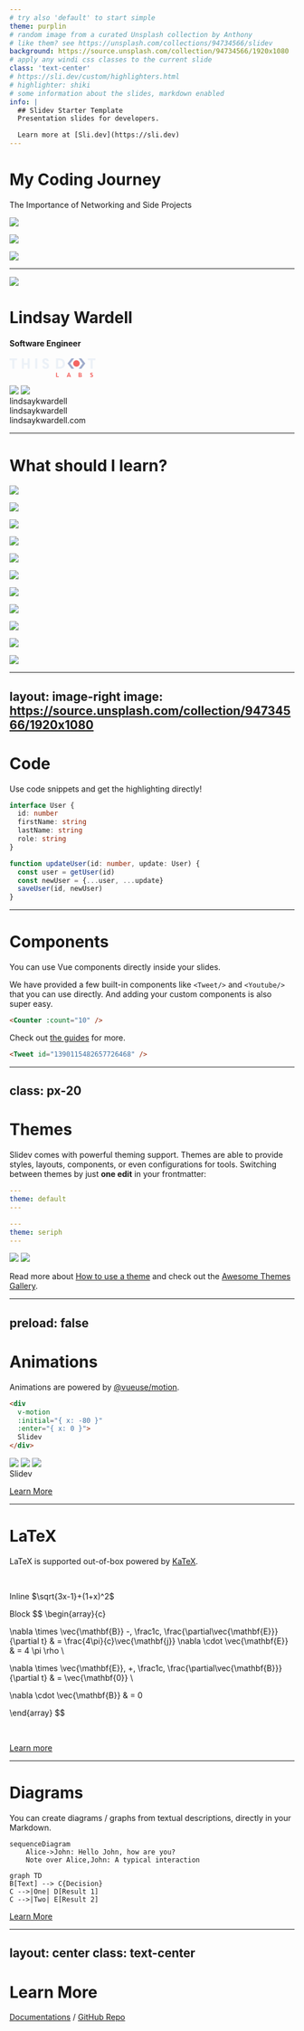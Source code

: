 ```yaml
---
# try also 'default' to start simple
theme: purplin
# random image from a curated Unsplash collection by Anthony
# like them? see https://unsplash.com/collections/94734566/slidev
background: https://source.unsplash.com/collection/94734566/1920x1080
# apply any windi css classes to the current slide
class: 'text-center'
# https://sli.dev/custom/highlighters.html
# highlighter: shiki
# some information about the slides, markdown enabled
info: |
  ## Slidev Starter Template
  Presentation slides for developers.

  Learn more at [Sli.dev](https://sli.dev)
---
```


# My Coding Journey

The Importance of Networking and Side Projects

<div grid="~ cols-5 gap-2">

<div class="w-40 h-40">

![](https://www.learncodinganywhere.com/images/test-images/img/circlelogo-white.png)

</div>

<div></div>

<div class="w-40 h-40 p-1 mt-5 rounded-full border border-2 border-white flex items-center justify-center">
<div class="w-38 h-38 p-5 rounded-full border border-white">

![](https://vuejs.org/images/logo.svg)

</div>
</div>

<div></div>

<div class="w-full">

<div class="w-40 h-40 p-1 mt-5 rounded-full border border-2 border-white flex items-center justify-center">
<div class="w-38 h-38 p-2 rounded-full border border-white flex items-center justify-center">

![](/thisdot.png)

</div>
</div>

</div>

</div>

<!--
The last comment block of each slide will be treated as slide notes. It will be visible and editable in Presenter Mode along with the slide. [Read more in the docs](https://sli.dev/guide/syntax.html#notes)
-->

---

<div grid="~ cols-3 gap-2 ">

![](/lindsay.jpg)

<div class="col-span-2 text-center flex flex-col justify-between">

# Lindsay Wardell

<v-clicks>

<div>

#### Software Engineer

<svg class="m-auto" width="152" height="34" viewBox="0 0 152 34" fill="none"><g><path d="M4.85364 3.49152H0V0.312256H13.4485V3.49152H8.59491V18.5523H4.85364V3.49152Z" fill="#ECF1F7"></path><path d="M21.7534 0.312256H25.4912V8.44244H31.9823V0.312256H35.7201V18.5523H31.9823V11.6217H25.4912V18.5523H21.7534V0.312256Z" fill="#ECF1F7"></path><path d="M49.1892 0.312256V18.5523H45.4514V0.312256H49.1892Z" fill="#ECF1F7"></path><path d="M58.0122 13.7052H61.8018C61.9331 15.0088 62.8417 15.6329 64.1129 15.6329C65.3842 15.6329 66.2167 14.8771 66.2167 13.7052C66.2167 12.5334 65.4878 11.8538 63.0213 10.838C59.4009 9.34023 58.1158 7.62058 58.1158 4.9475C58.1158 1.95199 60.2957 -0.00341797 63.802 -0.00341797C67.0493 -0.00341797 69.4882 1.92425 69.4882 5.10352H65.6986C65.6986 3.98367 64.9731 3.22786 63.7502 3.22786C62.5031 3.22786 61.9055 3.98367 61.9055 4.8955C61.9055 5.99108 62.6586 6.62901 65.2011 7.72113C68.8353 9.28476 70.0029 10.9247 70.0029 13.4799C70.0029 16.6973 67.7195 18.8607 64.0577 18.8607C60.3993 18.8676 58.2195 16.6245 58.0122 13.7052Z" fill="#ECF1F7"></path><path d="M88.2982 18.5523H82.2217V0.312256H88.2982C94.1917 0.312256 98.1644 3.64754 98.1644 9.43402C98.1644 15.2448 94.1917 18.5523 88.2982 18.5523ZM88.3224 3.49152H85.9595V15.373H88.3224C91.7251 15.373 94.3713 13.3934 94.3713 9.45829C94.3713 5.4712 91.7251 3.49152 88.3224 3.49152Z" fill="#ECF1F7"></path><path d="M143.405 3.49152H138.551V0.312256H152V3.49152H147.143V18.5523H143.405V3.49152Z" fill="#ECF1F7"></path><path d="M82.4255 25.5232H84.0284V31.9857H87.1583V33.3517H82.4255V25.5232Z" fill="#F46663"></path><path d="M106.604 32.1915H103.239L102.794 33.3564H101.122L104.276 25.5278H105.568L108.722 33.3564H107.05L106.604 32.1915ZM103.75 30.8497H106.089L104.918 27.8091L103.75 30.8497Z" fill="#F46663"></path><path d="M122.146 25.5278H124.854C126.616 25.5278 127.594 26.4882 127.594 27.7641C127.594 28.3916 127.269 29.0954 126.602 29.397C127.404 29.6432 127.95 30.347 127.95 31.1756C127.95 32.5971 127.058 33.3564 124.996 33.3564H122.143V25.5278H122.146ZM124.799 26.8696H123.752V28.8492H124.799C125.67 28.8492 125.991 28.4817 125.991 27.8542C125.991 27.2267 125.67 26.8696 124.799 26.8696ZM123.752 30.191V32.0146H125.134C125.981 32.0146 126.295 31.6783 126.295 31.1098C126.295 30.5377 125.984 30.1945 125.134 30.1945H123.752V30.191Z" fill="#F46663"></path><path d="M142.766 27.5179C142.766 26.2524 143.657 25.3926 145.274 25.3926C146.02 25.3926 146.791 25.5937 147.368 25.9404L146.877 27.2162C146.476 26.9493 145.941 26.7794 145.43 26.7794C144.728 26.7794 144.393 27.036 144.393 27.4381C144.393 27.875 144.683 28.1385 145.741 28.6239C147.105 29.2514 147.758 29.9413 147.758 31.1167C147.758 32.5589 146.777 33.4881 144.939 33.4881C144.127 33.4881 143.257 33.2523 142.6 32.8502L143.091 31.5535C143.592 31.9002 144.272 32.1013 144.873 32.1013C145.654 32.1013 146.134 31.7893 146.134 31.2449C146.134 30.6694 145.727 30.3435 144.77 29.9275C143.219 29.2514 142.766 28.5302 142.766 27.5179Z" fill="#F46663"></path><path d="M118.387 14.9464C121.509 14.9464 124.039 12.407 124.039 9.27436C124.039 6.14176 121.509 3.60229 118.387 3.60229C115.266 3.60229 112.736 6.14176 112.736 9.27436C112.736 12.407 115.266 14.9464 118.387 14.9464Z" fill="#F46663"></path><path d="M127.113 0.156006H122.46L129.438 9.2743L122.46 18.3961H127.113L134.092 9.2743L127.113 0.156006Z" fill="#9FACCC"></path><path d="M109.661 0.156006H114.314L107.336 9.2743L114.314 18.3961H109.661L102.683 9.2743L109.661 0.156006Z" fill="#9FACCC"></path></g></svg>

</div>

</v-clicks>

<div class="flex justify-around">

<v-clicks>

<img src="https://devchat.tv/wp-content/uploads/2020/06/viewsonvue-1-scaled-768x768.jpg" class="w-32" />
<img src="https://pbcdn1.podbean.com/imglogo/image-logo/984467/modern_web_9bpnd.jpg" class="w-32">

</v-clicks>

</div>

</div>

</div>

<div class="abs-bl m-6 text-xl !border-none text-right">
  <div class="flex">
    <carbon-logo-twitter class="w-16" />  <span>lindsaykwardell</span>
  </div>
  <div class="flex">
    <carbon-logo-github class="w-16" /> <span> lindsaykwardell</span>
  </div>
  <div class="flex underline">
    <div class="w-16" /> lindsaykwardell.com
  </div>
</div>

---

<v-click at="1">

# What should I learn?

</v-click>

<div grid="~ cols-7 gap-3">

<v-click at="2">

![](https://upload.wikimedia.org/wikipedia/commons/thumb/a/a3/.NET_Logo.svg/1200px-.NET_Logo.svg.png)

</v-click>

<div></div>
<div></div>

<v-click at="7">

![](https://nodejs.org/static/images/logo.svg)

</v-click>

<div></div>
<v-click at="12">

![](https://developer.apple.com/assets/elements/icons/swift/swift-64x64_2x.png)

</v-click>

<v-click at="3">

![](https://upload.wikimedia.org/wikipedia/commons/a/a7/React-icon.svg)

</v-click>

<div></div>

<v-click at="8">

![](https://upload.wikimedia.org/wikipedia/commons/9/91/Electron_Software_Framework_Logo.svg)

</v-click>

<div></div>
<div></div>

<v-click at="4">

![](https://vuejs.org/images/logo.svg)

</v-click>

<div></div>

<v-click at="5">

![](https://upload.wikimedia.org/wikipedia/commons/thumb/c/cf/Angular_full_color_logo.svg/1200px-Angular_full_color_logo.svg.png)

</v-click>

<v-click at="6">

![](https://upload.wikimedia.org/wikipedia/commons/4/4c/Typescript_logo_2020.svg)

</v-click>

<div></div>

<v-click at="10">

![](https://www.ideematic.com/wp-content/uploads/2020/07/flutter_logo.png)

</v-click>

<div></div>

<v-click at="9">

![](https://upload.wikimedia.org/wikipedia/commons/9/9a/Laravel.svg)

</v-click>

<v-click at="11">

![](https://upload.wikimedia.org/wikipedia/en/3/30/Java_programming_language_logo.svg)

</v-click>

</div>

---
layout: image-right
image: https://source.unsplash.com/collection/94734566/1920x1080
---

# Code

Use code snippets and get the highlighting directly!

<!-- https://sli.dev/guide/syntax.html#line-highlighting -->

```ts {all|2|1-6|9|all}
interface User {
  id: number
  firstName: string
  lastName: string
  role: string
}

function updateUser(id: number, update: User) {
  const user = getUser(id)
  const newUser = {...user, ...update}  
  saveUser(id, newUser)
}
```

<arrow v-click="3" x1="400" y1="420" x2="230" y2="330" color="#564" width="3" arrowSize="1" />

---

# Components

<div grid="~ cols-2 gap-4">
<div>

You can use Vue components directly inside your slides.

We have provided a few built-in components like `<Tweet/>` and `<Youtube/>` that you can use directly. And adding your custom components is also super easy.

```html
<Counter :count="10" />
```

<!-- ./components/Counter.vue -->
<Counter :count="10" m="t-4" />

Check out [the guides](https://sli.dev/builtin/components.html) for more.

</div>
<div>

```html
<Tweet id="1390115482657726468" />
```

<Tweet id="1390115482657726468" scale="0.65" />

</div>
</div>


---
class: px-20
---

# Themes

Slidev comes with powerful theming support. Themes are able to provide styles, layouts, components, or even configurations for tools. Switching between themes by just **one edit** in your frontmatter:

<div grid="~ cols-2 gap-2" m="-t-2">

```yaml
---
theme: default
---
```

```yaml
---
theme: seriph
---
```

<img border="rounded" src="https://github.com/slidevjs/themes/blob/main/screenshots/theme-default/01.png?raw=true">

<img border="rounded" src="https://github.com/slidevjs/themes/blob/main/screenshots/theme-seriph/01.png?raw=true">

</div>

Read more about [How to use a theme](https://sli.dev/themes/use.html) and
check out the [Awesome Themes Gallery](https://sli.dev/themes/gallery.html).

---
preload: false
---

# Animations

Animations are powered by [@vueuse/motion](https://motion.vueuse.org/).

```html
<div
  v-motion
  :initial="{ x: -80 }"
  :enter="{ x: 0 }">
  Slidev
</div>
```

<div class="w-60 relative mt-6">
  <div class="relative w-40 h-40">
    <img
      v-motion
      :initial="{ x: 800, y: -100, scale: 1.5, rotate: -50 }"
      :enter="final"
      class="absolute top-0 left-0 right-0 bottom-0"
      src="https://sli.dev/logo-square.png"
    />
    <img
      v-motion
      :initial="{ y: 500, x: -100, scale: 2 }"
      :enter="final"
      class="absolute top-0 left-0 right-0 bottom-0"
      src="https://sli.dev/logo-circle.png"
    />
    <img
      v-motion
      :initial="{ x: 600, y: 400, scale: 2, rotate: 100 }"
      :enter="final"
      class="absolute top-0 left-0 right-0 bottom-0"
      src="https://sli.dev/logo-triangle.png"
    />
  </div>

  <div 
    class="text-5xl absolute top-14 left-40 text-[#2B90B6] -z-1"
    v-motion
    :initial="{ x: -80, opacity: 0}"
    :enter="{ x: 0, opacity: 1, transition: { delay: 2000, duration: 1000 } }">
    Slidev
  </div>
</div>

<!-- vue script setup scripts can be directly used in markdown, and will only affects current page -->
<script setup lang="ts">
const final = {
  x: 0,
  y: 0,
  rotate: 0,
  scale: 1,
  transition: {
    type: 'spring',
    damping: 10,
    stiffness: 20,
    mass: 2
  }
}
</script>

<div
  v-motion
  :initial="{ x:35, y: 40, opacity: 0}"
  :enter="{ y: 0, opacity: 1, transition: { delay: 3500 } }">

[Learn More](https://sli.dev/guide/animations.html#motion)

</div>

---

# LaTeX

LaTeX is supported out-of-box powered by [KaTeX](https://katex.org/).

<br>

Inline $\sqrt{3x-1}+(1+x)^2$

Block
$$
\begin{array}{c}

\nabla \times \vec{\mathbf{B}} -\, \frac1c\, \frac{\partial\vec{\mathbf{E}}}{\partial t} &
= \frac{4\pi}{c}\vec{\mathbf{j}}    \nabla \cdot \vec{\mathbf{E}} & = 4 \pi \rho \\

\nabla \times \vec{\mathbf{E}}\, +\, \frac1c\, \frac{\partial\vec{\mathbf{B}}}{\partial t} & = \vec{\mathbf{0}} \\

\nabla \cdot \vec{\mathbf{B}} & = 0

\end{array}
$$

<br>

[Learn more](https://sli.dev/guide/syntax#latex)

---

# Diagrams

You can create diagrams / graphs from textual descriptions, directly in your Markdown.

<div class="grid grid-cols-2 gap-4 pt-4 -mb-6">

```mermaid {scale: 0.9}
sequenceDiagram
    Alice->John: Hello John, how are you?
    Note over Alice,John: A typical interaction
```

```mermaid {theme: 'neutral', scale: 0.8}
graph TD
B[Text] --> C{Decision}
C -->|One| D[Result 1]
C -->|Two| E[Result 2]
```

</div>

[Learn More](https://sli.dev/guide/syntax.html#diagrams)


---
layout: center
class: text-center
---

# Learn More

[Documentations](https://sli.dev) / [GitHub Repo](https://github.com/slidevjs/slidev)
